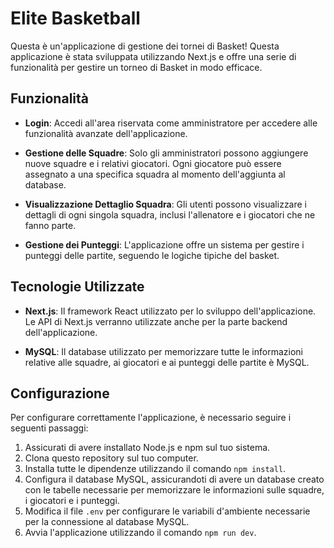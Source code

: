 # Elite Basketball

Questa è un'applicazione di gestione dei tornei di Basket! Questa applicazione è stata sviluppata utilizzando Next.js e offre una serie di funzionalità per gestire un torneo di Basket in modo efficace.

## Funzionalità

- **Login**: Accedi all'area riservata come amministratore per accedere alle funzionalità avanzate dell'applicazione.

- **Gestione delle Squadre**: Solo gli amministratori possono aggiungere nuove squadre e i relativi giocatori. Ogni giocatore può essere assegnato a una specifica squadra al momento dell'aggiunta al database.

- **Visualizzazione Dettaglio Squadra**: Gli utenti possono visualizzare i dettagli di ogni singola squadra, inclusi l'allenatore e i giocatori che ne fanno parte.

- **Gestione dei Punteggi**: L'applicazione offre un sistema per gestire i punteggi delle partite, seguendo le logiche tipiche del basket.

## Tecnologie Utilizzate

- **Next.js**: Il framework React utilizzato per lo sviluppo dell'applicazione. Le API di Next.js verranno utilizzate anche per la parte backend dell'applicazione.

- **MySQL**: Il database utilizzato per memorizzare tutte le informazioni relative alle squadre, ai giocatori e ai punteggi delle partite è MySQL.

## Configurazione

Per configurare correttamente l'applicazione, è necessario seguire i seguenti passaggi:

1. Assicurati di avere installato Node.js e npm sul tuo sistema.
2. Clona questo repository sul tuo computer.
3. Installa tutte le dipendenze utilizzando il comando `npm install`.
4. Configura il database MySQL, assicurandoti di avere un database creato con le tabelle necessarie per memorizzare le informazioni sulle squadre, i giocatori e i punteggi.
5. Modifica il file `.env` per configurare le variabili d'ambiente necessarie per la connessione al database MySQL.
6. Avvia l'applicazione utilizzando il comando `npm run dev`.

